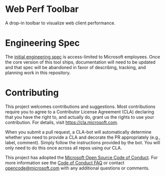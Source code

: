 # Web Perf Toolbar
A drop-in toolbar to visualize web client performance.

# Engineering Spec
The [initial engineering spec](https://microsoft.sharepoint.com/:w:/r/teams/Sway/_layouts/15/Doc.aspx?sourcedoc=%7Bb321f8b7-6492-4031-99bf-70c3f5080501%7D&action=edit) is access-limited to Microsoft employees. Once the core version of this tool ships, documentation will need to be updated and that spec will be abandoned in favor of describing, tracking, and planning work in this repository.

# Contributing

This project welcomes contributions and suggestions.  Most contributions require you to agree to a
Contributor License Agreement (CLA) declaring that you have the right to, and actually do, grant us
the rights to use your contribution. For details, visit https://cla.microsoft.com.

When you submit a pull request, a CLA-bot will automatically determine whether you need to provide
a CLA and decorate the PR appropriately (e.g., label, comment). Simply follow the instructions
provided by the bot. You will only need to do this once across all repos using our CLA.

This project has adopted the [Microsoft Open Source Code of Conduct](https://opensource.microsoft.com/codeofconduct/).
For more information see the [Code of Conduct FAQ](https://opensource.microsoft.com/codeofconduct/faq/) or
contact [opencode@microsoft.com](mailto:opencode@microsoft.com) with any additional questions or comments.
